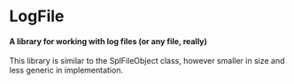 # LogFile
#### A library for working with log files (or any file, really)

This library is similar to the SplFileObject class, however smaller in size and less generic in implementation.
